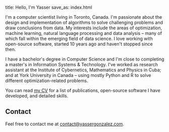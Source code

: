 title: Hello, I'm Yasser
save_as: index.html

I'm a computer scientist living in Toronto, Canada. I'm passionate
about the design and implementation of algorithms to solve challenging
problems and draw conclusions from data. My interests include the
areas of optimization, machine learning, natural language processing
and data analysis &ndash; many of which fall within the emerging field
of data science. I love working with open-source software, started
10 years ago and haven't stopped since then.

I have a bachelor's degree in Computer Science and I'm close to
completing a master's in Information Systems & Technology. I've worked
as research assistant at the Institute of Cybernetics, Mathematics and
Physics in Cuba; and at York University in Canada &ndash; using mostly
Python and R to solve different optimization-related problems.

You can read [my CV](cv/) for a list of publications, open-source
software I have developed, and detailed skills.

## Contact

Feel free to contact me at <contact@yassergonzalez.com>.
